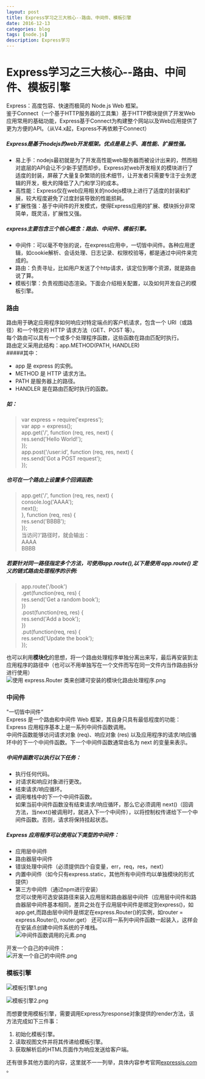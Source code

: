 ```yaml
---
layout: post
title: Express学习之三大核心--路由、中间件、模板引擎
date: 2016-12-13
categories: blog
tags: [node.js]
description: Express学习
---
```



# Express学习之三大核心--路由、中间件、模板引擎
Express：高度包容、快速而极简的 Node.js Web 框架。   
鉴于Connect（一个基于HTTP服务器的工具集）基于HTTP模块提供了开发Web应用常用的基础功能，Express基于Connect为构建整个网站以及Web应用提供了更为方便的API。（从V4.x起，Express不再依赖于Connect）    
##### Express是基于nodejs的web开发框架。优点是易上手、高性能、扩展性强。   
 - 易上手：nodejs最初就是为了开发高性能web服务器而被设计出来的，然而相对底层的API会让不少新手望而却步。Express对web开发相关的模块进行了适度的封装，屏蔽了大量复杂繁琐的技术细节，让开发者只需要专注于业务逻辑的开发，极大的降低了入门和学习的成本。   
 - 高性能：Express仅在web应用相关的nodejs模块上进行了适度的封装和扩展，较大程度避免了过度封装导致的性能损耗。    
 - 扩展性强：基于中间件的开发模式，使得Express应用的扩展、模块拆分非常简单，既灵活，扩展性又强。    

##### express主要包含三个核心概念：路由、中间件、模板引擎。    
 - 中间件：可以毫不夸张的说，在express应用中，一切皆中间件。各种应用逻辑，如cookie解析、会话处理、日志记录、权限校验等，都是通过中间件来完成的。      
 - 路由：负责寻址，比如用户发送了个http请求，该定位到哪个资源，就是路由说了算。      
 - 模板引擎：负责视图动态渲染。下面会介绍相关配置，以及如何开发自己的模板引擎。    

### 路由     
路由用于确定应用程序如何响应对特定端点的客户机请求，包含一个 URI（或路径）和一个特定的 HTTP 请求方法（GET、POST 等）。     
每个路由可以具有一个或多个处理程序函数，这些函数在路由匹配时执行。     
路由定义采用此结构：app.METHOD(PATH, HANDLER)       
#####其中：    
 - app 是 express 的实例。     
 - METHOD 是 HTTP 请求方法。       
 - PATH 是服务器上的路径。        
 - HANDLER 是在路由匹配时执行的函数。         
##### 如：    
> var express = require('express');     
>	var app = express();      
>	app.get('/', function (req, res, next) {    
>	  res.send('Hello World!');   
>	});    
>	app.post('/user:id', function (req, res, next) {   
>	  res.send('Got a POST request');   
>	});       
  

##### 也可在一个路由上设置多个回调函数:      
> app.get('/', function (req, res, next) {    
>	  console.log('AAAA');   
>	  next();    
>	}, function (req, res) {   
>		res.send('BBBB');   
>	});   
>	当访问‘/’路径时，就会输出：   
>	AAAA   
>	BBBB      
 

##### 若要针对同一路径指定多个方法，可使用app.route(),以下是使用 app.route() 定义的链式路由处理程序的示例:     
> app.route('/book')    
> .get(function(req, res) {    
>    res.send('Get a random book');    
>  })    
>  .post(function(req, res) {     
>    res.send('Add a book');    
>  })     
>  .put(function(req, res) {     
>    res.send('Update the book');     
>  });      
      

 也可以利用**模块化**的思想，将一个路由处理程序单独分离出来写，最后再安装到主应用程序的路径中（也可以不用单独写在一个文件而写在同一文件内当作路由拆分进行使用）        
 ![使用 express.Router 类来创建可安装的模块化路由处理程序.png](http://upload-images.jianshu.io/upload_images/3001083-177684fe5dfa64d6.png?imageMogr2/auto-orient/strip%7CimageView2/2/w/1240)        

### 中间件           
"一切皆中间件“            
Express 是一个路由和中间件 Web 框架，其自身只具有最低程度的功能：Express 应用程序基本上是一系列中间件函数调用。     
中间件函数能够访问请求对象 (req)、响应对象 (res) 以及应用程序的请求/响应循环中的下一个中间件函数。下一个中间件函数通常由名为 next 的变量来表示。     
##### 中间件函数可以执行以下任务：     
 - 执行任何代码。       
 - 对请求和响应对象进行更改。         
 - 结束请求/响应循环。       
 - 调用堆栈中的下一个中间件函数。            
如果当前中间件函数没有结束请求/响应循环，那么它必须调用 next()（回调方法，当next()被调用时，就进入下一个中间件），以将控制权传递给下一个中间件函数。否则，请求将保持挂起状态。         

##### Express 应用程序可以使用以下类型的中间件：       
 - 应用层中间件   
 - 路由器层中间件        
 - 错误处理中间件（必须提供四个自变量，err，req，res，next）         
 - 内置中间件（如今只有express.static，其他所有中间件均以单独模块的形式提供）        
 - 第三方中间件（通过npm进行安装）        
您可以使用可选安装路径来装入应用层和路由器层中间件（应用层中间件和路由器层中间件基本相同，差异之处在于应用层中间件是绑定到express()，如app.get,而路由层中间件是绑定在express.Router()的实例，如router = express.Router(), router.get） 还可以将一系列中间件函数一起装入，这样会在安装点创建中间件系统的子堆栈。    
![中间件函数调用的元素.png](http://upload-images.jianshu.io/upload_images/3001083-8c9157073a353248.png?imageMogr2/auto-orient/strip%7CimageView2/2/w/1240)          

开发一个自己的中间件：       
![开发一个自己的中间件.png](http://upload-images.jianshu.io/upload_images/3001083-9c482c225ea3e718.png?imageMogr2/auto-orient/strip%7CimageView2/2/w/1240)        


### 模板引擎          
![模板引擎1.png](http://upload-images.jianshu.io/upload_images/3001083-68b08c0df7cf6df0.png?imageMogr2/auto-orient/strip%7CimageView2/2/w/1240)         

![模板引擎2.png](http://upload-images.jianshu.io/upload_images/3001083-1aec9c946fcffb42.png?imageMogr2/auto-orient/strip%7CimageView2/2/w/1240)         

而想要使用模板引擎，需要调用Express为response对象提供的render方法，该方法完成如下三件事：         
1. 初始化模板引擎。    
2. 读取视图文件并将其传递给模板引擎。   
3. 获取解析后的HTML页面作为响应发送给客户端。     


还有很多其他方面的内容，这里就不一一列举，具体内容参考官网[expressjs.com](http://expressjs.com) 。       